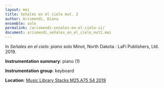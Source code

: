 ```yaml
---
layout: mei
title: Señales en el cielo mvt. 2 
author: Arismendi, Diana
ensemble: solo
permalink: /arismendi-senales-en-el-cielo-ii/
document: arismendi_señales_en_el_cielo_mvt2.mei
---
```


In *Señales en el cielo: piano solo* Minot, North Dakota : LaFi Publishers, Ltd. 2019.

**Instrumentation summary**: piano (1)

**Instrumentation group**: keyboard

**Location**: <a href="https://tufts.primo.exlibrisgroup.com/permalink/01TUN_INST/1kc9gia/alma991018415144903851" target="_blank">Music Library Stacks M25.A75 S4 2019</a>